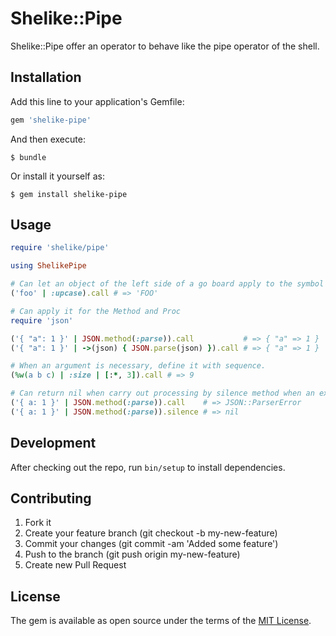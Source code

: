 # Shelike::Pipe

Shelike::Pipe offer an operator to behave like the pipe operator of the shell.

## Installation

Add this line to your application's Gemfile:

```ruby
gem 'shelike-pipe'
```

And then execute:

    $ bundle

Or install it yourself as:

    $ gem install shelike-pipe

## Usage

```rb
require 'shelike/pipe'

using ShelikePipe

# Can let an object of the left side of a go board apply to the symbol of the right side.
('foo' | :upcase).call # => 'FOO'

# Can apply it for the Method and Proc
require 'json'

('{ "a": 1 }' | JSON.method(:parse)).call           # => { "a" => 1 }
('{ "a": 1 }' | ->(json) { JSON.parse(json) }).call # => { "a" => 1 }

# When an argument is necessary, define it with sequence. 
(%w(a b c) | :size | [:*, 3]).call # => 9

# Can return nil when carry out processing by silence method when an exception occurs on the way.
('{ a: 1 }' | JSON.method(:parse)).call    # => JSON::ParserError
('{ a: 1 }' | JSON.method(:parse)).silence # => nil
```

## Development

After checking out the repo, run `bin/setup` to install dependencies.

## Contributing

1. Fork it
2. Create your feature branch (git checkout -b my-new-feature)
3. Commit your changes (git commit -am 'Added some feature')
4. Push to the branch (git push origin my-new-feature)
5. Create new Pull Request

## License

The gem is available as open source under the terms of the [MIT License](http://opensource.org/licenses/MIT).

